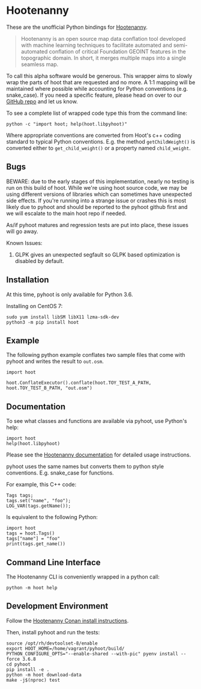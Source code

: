 
# Hootenanny

These are the unofficial Python bindings for
[Hootenanny](https://github.com/ngageoint/hootenanny).

> Hootenanny is an open source map data conflation tool developed with machine learning 
> techniques to facilitate automated and semi-automated conflation of critical Foundation 
> GEOINT features in the topographic domain. In short, it merges multiple maps into a single
> seamless map.

To call this alpha software would be generous. This wrapper aims to slowly wrap the parts of hoot
that are requested and no more. A 1:1 mapping will be maintained where possible while accounting
for Python conventions (e.g. snake_case). If you need a specific feature, please head on over to
our [GitHub repo](https://github.com/epochgeo/pyhoot) and let us know.

To see a complete list of wrapped code type this from the command line:

```
python -c "import hoot; help(hoot.libpyhoot)"
```

Where appropriate conventions are converted from Hoot's c++ coding standard to typical Python
conventions. E.g. the method `getChildWeight()` is converted either to `get_child_weight()` or
a property named `child_weight`.

## Bugs

BEWARE: due to the early stages of this implementation, nearly no testing is run on this build of
hoot. While we're using hoot source code, we may be using different versions of libraries which
can sometimes have unexpected side effects. If you're running into a strange issue or crashes this
is most likely due to pyhoot and should be reported to the pyhoot github first and we will
escalate to the main hoot repo if needed.

As/if pyhoot matures and regression tests are put into place, these issues will go away.

Known Issues:

1. GLPK gives an unexpected segfault so GLPK based optimization is disabled by default.

## Installation

At this time, pyhoot is only available for Python 3.6.

Installing on CentOS 7:

```
sudo yum install libSM libX11 lzma-sdk-dev
python3 -m pip install hoot
```

## Example

The following python example conflates two sample files that come with pyhoot and writes the result
to `out.osm`.

```
import hoot

hoot.ConflateExecutor().conflate(hoot.TOY_TEST_A_PATH, hoot.TOY_TEST_B_PATH, "out.osm")
```

## Documentation

To see what classes and functions are available via pyhoot, use Python's help:

```
import hoot
help(hoot.libpyhoot)
```

Please see the [Hootenanny documentation](https://github.com/ngageoint/hootenanny/raw/master/docs/HootenannyUserGuide.pdf)
for detailed usage instructions.

pyhoot uses the same names but converts them to python style conventions. E.g. snake_case for
functions.

For example, this C++ code:

```
Tags tags;
tags.set("name", "foo");
LOG_VAR(tags.getName());
```

Is equivalent to the following Python:

```
import hoot
tags = hoot.Tags()
tags["name"] = "foo"
print(tags.get_name())
```

Command Line Interface
----------------------

The Hootenanny CLI is conveniently wrapped in a python call:

```
python -m hoot help
```

## Development Environment

Follow the [Hootenanny Conan install instructions](https://github.com/epochgeo/hootenanny-conan#install).

Then, install pyhoot and run the tests:
```
source /opt/rh/devtoolset-8/enable
export HOOT_HOME=/home/vagrant/pyhoot/build/
PYTHON_CONFIGURE_OPTS="--enable-shared --with-pic" pyenv install --force 3.6.8
cd pyhoot
pip install -e .
python -m hoot download-data
make -j$(nproc) test
```
